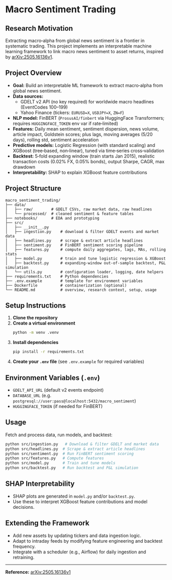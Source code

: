 # Macro Sentiment Trading

## Research Motivation
Extracting macro‐alpha from global news sentiment is a frontier in systematic trading. This project implements an interpretable machine learning framework to link macro news sentiment to asset returns, inspired by [arXiv:2505.16136v1](https://arxiv.org/abs/2505.16136v1).

## Project Overview
- **Goal:** Build an interpretable ML framework to extract macro‐alpha from global news sentiment.
- **Data sources:**
  - GDELT v2 API (no key required) for worldwide macro headlines (EventCodes 100–199)
  - Yahoo Finance (tickers: `EURUSD=X`, `USDJPY=X`, `ZN=F`)
- **NLP model:** FinBERT (`ProsusAI/finbert` via HuggingFace Transformers; requires `HUGGINGFACE_TOKEN` env var if rate‐limited)
- **Features:** Daily mean sentiment, sentiment dispersion, news volume, article impact, Goldstein scores; plus lags, moving averages (5/20 days), rolling std, sentiment acceleration
- **Predictive models:** Logistic Regression (with standard scaling) and XGBoost (tree‐based, non‐linear), tuned via time‐series cross‐validation
- **Backtest:** 5‐fold expanding window (train starts Jan 2015), realistic transaction costs (0.02% FX, 0.05% bonds), output Sharpe, CAGR, max drawdown
- **Interpretability:** SHAP to explain XGBoost feature contributions

## Project Structure
```
macro_sentiment_trading/
├── data/
│   ├── raw/        # GDELT CSVs, raw market data, raw headlines
│   └── processed/  # cleaned sentiment & feature tables
├── notebooks/      # EDA and prototyping
├── src/
│   ├── __init__.py
│   ├── ingestion.py    # download & filter GDELT events and market data
│   ├── headlines.py    # scrape & extract article headlines
│   ├── sentiment.py    # FinBERT sentiment scoring pipeline
│   ├── features.py     # compute daily aggregates, lags, MAs, rolling stats
│   ├── model.py        # train and tune logistic regression & XGBoost
│   ├── backtest.py     # expanding-window out-of-sample backtest, P&L simulation
│   └── utils.py        # configuration loader, logging, date helpers
├── requirements.txt    # Python dependencies
├── .env.example        # template for environment variables
├── Dockerfile          # containerization (optional)
└── README.md           # overview, research context, setup, usage
```

## Setup Instructions
1. **Clone the repository**
2. **Create a virtual environment**
   ```sh
   python -m venv .venv
   ```
3. **Install dependencies**
   ```sh
   pip install -r requirements.txt
   ```
4. **Create your `.env` file** (see `.env.example` for required variables)

## Environment Variables (`.env`)
- `GDELT_API_URL` (default v2 events endpoint)
- `DATABASE_URL` (e.g. `postgresql://user:pass@localhost:5432/macro_sentiment`)
- `HUGGINGFACE_TOKEN` (if needed for FinBERT)

## Usage
Fetch and process data, run models, and backtest:
```sh
python src/ingestion.py   # Download & filter GDELT and market data
python src/headlines.py  # Scrape & extract article headlines
python src/sentiment.py  # Run FinBERT sentiment scoring
python src/features.py   # Compute features
python src/model.py      # Train and tune models
python src/backtest.py   # Run backtest and P&L simulation
```

## SHAP Interpretability
- SHAP plots are generated in `model.py` and/or `backtest.py`.
- Use these to interpret XGBoost feature contributions and model decisions.

## Extending the Framework
- Add new assets by updating tickers and data ingestion logic.
- Adapt to intraday feeds by modifying feature engineering and backtest frequency.
- Integrate with a scheduler (e.g., Airflow) for daily ingestion and retraining.

---
**Reference:** [arXiv:2505.16136v1](https://arxiv.org/abs/2505.16136v1)
